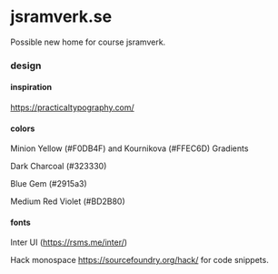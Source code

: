 # jsramverk.se

Possible new home for course jsramverk.

### design

#### inspiration

https://practicaltypography.com/

#### colors

Minion Yellow (#F0DB4F) and Kournikova (#FFEC6D) Gradients

Dark Charcoal (#323330)

Blue Gem (#2915a3)

Medium Red Violet (#BD2B80)

#### fonts

Inter UI (https://rsms.me/inter/)

Hack monospace https://sourcefoundry.org/hack/ for code snippets.
